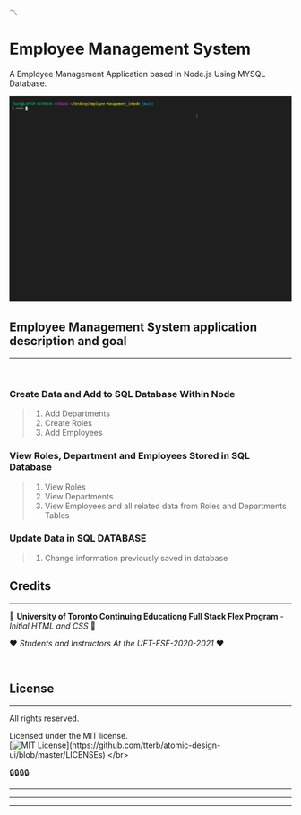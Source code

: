 :part_alternation_mark:

# Employee Management System
A Employee Management Application based in Node.js Using MYSQL Database. 


<img src="assets/employee-management-system.gif" alt="Employee Management System width" width="600"/>

## Employee Management System application description and goal
---

</br>

### Create Data and Add to SQL Database Within Node

> 1. Add Departments
> 2. Create Roles
> 3. Add Employees

### View Roles, Department and Employees Stored in SQL Database

> 1. View Roles
> 2. View Departments
> 3. View Employees and all related data from Roles and Departments Tables

### Update Data in SQL DATABASE 

> 1. Change information previously saved in database


## Credits
---
:school: 
**University of Toronto Continuing Educationg
Full Stack Flex Program** - *Initial HTML and CSS*
:school:

:heart: 
*Students and Instructors At the UFT-FSF-2020-2021*
:heart:

</br>

## License
---

All rights reserved.

Licensed under the MIT license.
<br>
[![MIT License](https://img.shields.io/apm/l/atomic-design-ui.svg?)](https://github.com/tterb/atomic-design-ui/blob/master/LICENSEs)
</br>

:lock::lock::lock::lock:

_____
____
___